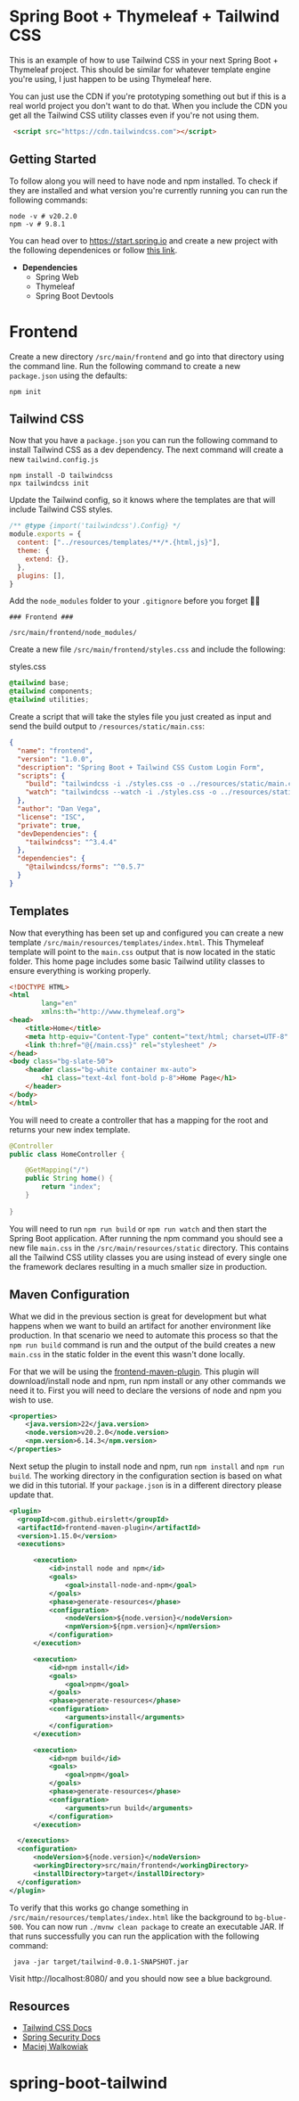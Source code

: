 # Spring Boot + Thymeleaf + Tailwind CSS

This is an example of how to use Tailwind CSS in your next Spring Boot + Thymeleaf project. This should be similar for
whatever template engine you're using, I just happen to be using Thymeleaf here. 

You can just use the CDN if you're prototyping something out but if this is a real world project you don't want to do that. When you include the CDN you get all the Tailwind CSS utility classes even if you're not using them. 

```html
 <script src="https://cdn.tailwindcss.com"></script>
```

## Getting Started 

To follow along you will need to have node and npm installed. To check if they are installed and what version you're currently 
running you can run the following commands: 

```shell
node -v # v20.2.0
npm -v # 9.8.1
```

You can head over to https://start.spring.io and create a new project with the following dependenices or follow [this link](https://start.spring.io/#!type=maven-project&language=java&platformVersion=3.3.1&packaging=jar&jvmVersion=22&groupId=dev.wongweb&artifactId=tailwind&name=tailwind&description=Demo%20project%20for%20Spring%20Boot&packageName=dev.wongweb.tailwind&dependencies=web,thymeleaf,devtools).

- **Dependencies**
  - Spring Web
  - Thymeleaf 
  - Spring Boot Devtools

# Frontend 

Create a new directory `/src/main/frontend` and go into that directory using the command line. Run the following command to create a new 
`package.json` using the defaults:

```shell
npm init 
```

## Tailwind CSS

Now that you have a `package.json` you can run the following command to install Tailwind CSS as a dev dependency. The next command will create a new `tailwind.config.js`

```shell
npm install -D tailwindcss
npx tailwindcss init
```

Update the Tailwind config, so it knows where the templates are that will include Tailwind CSS styles.

```js
/** @type {import('tailwindcss').Config} */
module.exports = {
  content: ["../resources/templates/**/*.{html,js}"],
  theme: {
    extend: {},
  },
  plugins: [],
}
```

Add the `node_modules` folder to your `.gitignore` before you forget 🤦‍♂️

```gitignore
### Frontend ###

/src/main/frontend/node_modules/
```

Create a new file `/src/main/frontend/styles.css` and include the following: 

styles.css
```css
@tailwind base;
@tailwind components;
@tailwind utilities;
```

Create a script that will take the styles file you just created as input and send the build output to `/resources/static/main.css`: 

```json
{
  "name": "frontend",
  "version": "1.0.0",
  "description": "Spring Boot + Tailwind CSS Custom Login Form",
  "scripts": {
    "build": "tailwindcss -i ./styles.css -o ../resources/static/main.css",
    "watch": "tailwindcss --watch -i ./styles.css -o ../resources/static/main.css"
  },
  "author": "Dan Vega",
  "license": "ISC",
  "private": true,
  "devDependencies": {
    "tailwindcss": "^3.4.4"
  },
  "dependencies": {
    "@tailwindcss/forms": "^0.5.7"
  }
}
```

## Templates

Now that everything has been set up and configured you can create a new template `/src/main/resources/templates/index.html`. This Thymeleaf template will point to the `main.css` output that is now located in the static folder. This home page includes some basic Tailwind utility classes to ensure everything is working properly.

```html
<!DOCTYPE HTML>
<html
        lang="en"
        xmlns:th="http://www.thymeleaf.org">
<head>
    <title>Home</title>
    <meta http-equiv="Content-Type" content="text/html; charset=UTF-8" />
    <link th:href="@{/main.css}" rel="stylesheet" />
</head>
<body class="bg-slate-50">
    <header class="bg-white container mx-auto">
        <h1 class="text-4xl font-bold p-8">Home Page</h1>
    </header>
</body>
</html>
```

You will need to create a controller that has a mapping for the root and returns your new index template.

```java
@Controller
public class HomeController {

    @GetMapping("/")
    public String home() {
        return "index";
    }
    
}
```

You will need to run `npm run build` or `npm run watch` and then start the Spring Boot application. After running the npm command you should see a new file `main.css` in the `/src/main/resources/static` directory. This contains all the Tailwind CSS utility classes you are using instead of every single one the framework declares resulting in a much smaller size in production. 

## Maven Configuration 

What we did in the previous section is great for development but what happens when we want to build an artifact for another environment like production. In that scenario we need to automate this process so that the `npm run build` command is run and the output of the build creates a new `main.css` in the static folder in the event this wasn't done locally. 

For that we will be using the [frontend-maven-plugin](https://github.com/eirslett/frontend-maven-plugin). This plugin will download/install node and npm, run npm install or any other commands we need it to. First you will need to declare the versions of node and npm you wish to use. 

```xml
<properties>
    <java.version>22</java.version>
    <node.version>v20.2.0</node.version>
    <npm.version>6.14.3</npm.version>
</properties>
```

Next setup the plugin to install node and npm, run `npm install` and `npm run build`. The working directory in the configuration section is based on what we did in this tutorial. If your `package.json` is in a different directory please update that. 

```xml
<plugin>
  <groupId>com.github.eirslett</groupId>
  <artifactId>frontend-maven-plugin</artifactId>
  <version>1.15.0</version>
  <executions>

      <execution>
          <id>install node and npm</id>
          <goals>
              <goal>install-node-and-npm</goal>
          </goals>
          <phase>generate-resources</phase>
          <configuration>
              <nodeVersion>${node.version}</nodeVersion>
              <npmVersion>${npm.version}</npmVersion>
          </configuration>
      </execution>

      <execution>
          <id>npm install</id>
          <goals>
              <goal>npm</goal>
          </goals>
          <phase>generate-resources</phase>
          <configuration>
              <arguments>install</arguments>
          </configuration>
      </execution>

      <execution>
          <id>npm build</id>
          <goals>
              <goal>npm</goal>
          </goals>
          <phase>generate-resources</phase>
          <configuration>
              <arguments>run build</arguments>
          </configuration>
      </execution>

  </executions>
  <configuration>
      <nodeVersion>${node.version}</nodeVersion>
      <workingDirectory>src/main/frontend</workingDirectory>
      <installDirectory>target</installDirectory>
  </configuration>
</plugin>
```

To verify that this works go change something in `/src/main/resources/templates/index.html` like the background to `bg-blue-500`. You can now run `./mvnw clean package` to create an executable JAR. If that runs successfully you can run the application with the following command:

```shell
 java -jar target/tailwind-0.0.1-SNAPSHOT.jar
```

Visit http://localhost:8080/ and you should now see a blue background.

## Resources 

- [Tailwind CSS Docs](https://tailwindcss.com/docs)
- [Spring Security Docs](https://docs.spring.io/spring-security/reference/servlet/authentication/passwords/form.html)
- [Maciej Walkowiak](https://maciejwalkowiak.com/blog/spring-boot-thymeleaf-tailwindcss/)
# spring-boot-tailwind

